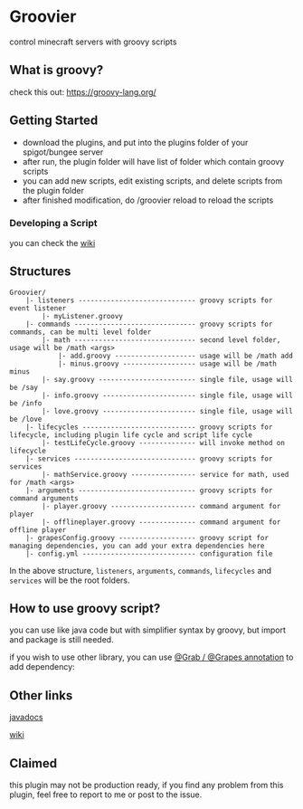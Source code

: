 # Groovier
control minecraft servers with groovy scripts

## What is groovy?

check this out: https://groovy-lang.org/

## Getting Started

- download the plugins, and put into the plugins folder of your spigot/bungee server
- after run, the plugin folder will have list of folder which contain groovy scripts
- you can add new scripts, edit existing scripts, and delete scripts from the plugin folder
- after finished modification, do /groovier reload to reload the scripts

### Developing a Script

you can check the [wiki](ttps://github.com/groovier-minecraft/Groovier/wiki)

## Structures

```
Groovier/
    |- listeners ----------------------------- groovy scripts for event listener
        |- myListener.groovy 
    |- commands ------------------------------ groovy scripts for commands, can be multi level folder
        |- math ------------------------------ second level folder, usage will be /math <args>
            |- add.groovy -------------------- usage will be /math add
            |- minus.groovy ------------------ usage will be /math minus
        |- say.groovy ------------------------ single file, usage will be /say 
        |- info.groovy ----------------------- single file, usage will be /info
        |- love.groovy ----------------------- single file, usage will be /love
    |- lifecycles ---------------------------- groovy scripts for lifecycle, including plugin life cycle and script life cycle
        |- testLifeCycle.groovy -------------- will invoke method on lifecycle
    |- services ------------------------------ groovy scripts for services
        |- mathService.groovy ---------------- service for math, used for /math <args>
    |- arguments ----------------------------- groovy scripts for command arguments
        |- player.groovy --------------------- command argument for player
        |- offlineplayer.groovy -------------- command argument for offline player
    |- grapesConfig.groovy ------------------- groovy script for managing dependencies, you can add your extra dependencies here
    |- config.yml ---------------------------- configuration file
```

In the above structure, `listeners`, `arguments`, `commands`, `lifecycles` and `services` will be the root folders.

## How to use groovy script?

you can use like java code but with simplifier syntax by groovy, but import and package is still needed.

if you wish to use other library, you can use [@Grab / @Grapes annotation](http://docs.groovy-lang.org/latest/html/documentation/grape.html) 
to add dependency: 


## Other links

[javadocs](https://groovier-minecraft.github.io/Groovier/)

[wiki](https://github.com/groovier-minecraft/Groovier/wiki)


## Claimed

this plugin may not be production ready, if you find any problem from this plugin, feel free to report to me or post to the issue.

